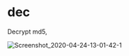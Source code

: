 # dec
Decrypt md5,

![Screenshot_2020-04-24-13-01-42-1](https://user-images.githubusercontent.com/49472584/80180117-3ab75d80-862c-11ea-9090-02535d32067d.png)


